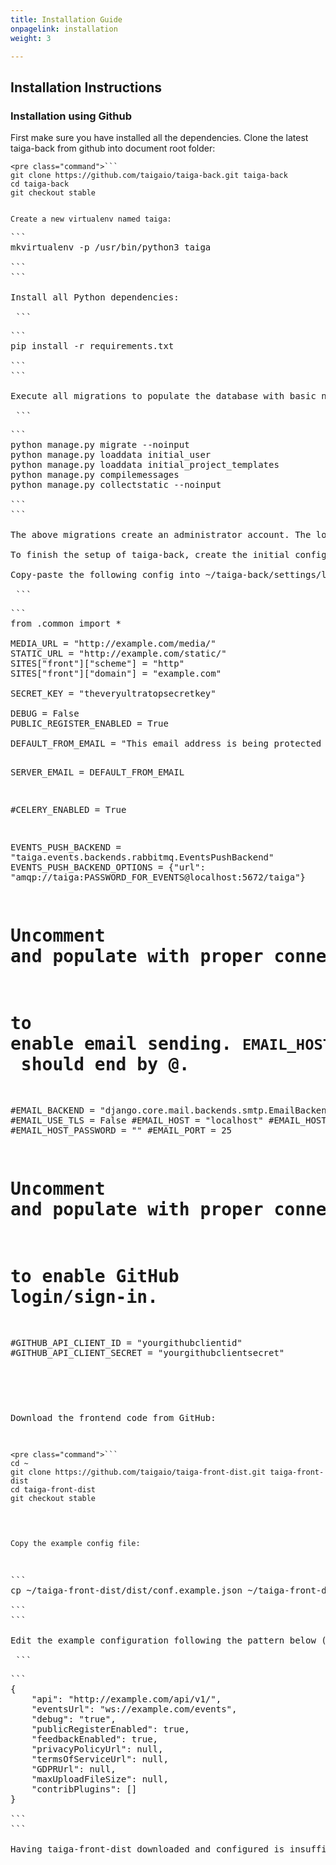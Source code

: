 ```yaml
---
title: Installation Guide
onpagelink: installation
weight: 3

---
```


Installation Instructions
-------------------------

### Installation using Github

First make sure you have installed all the dependencies. Clone the latest taiga-back from github into document root folder:

 ```
<pre class="command">```
git clone https://github.com/taigaio/taiga-back.git taiga-back
cd taiga-back
git checkout stable

```
```

Create a new virtualenv named taiga:

 ```
<pre class="command">```
mkvirtualenv -p /usr/bin/python3 taiga

```
```

Install all Python dependencies:

 ```
<pre class="command">```
pip install -r requirements.txt

```
```

Execute all migrations to populate the database with basic necessary initial data:

 ```
<pre class="command">```
python manage.py migrate --noinput
python manage.py loaddata initial_user
python manage.py loaddata initial_project_templates
python manage.py compilemessages
python manage.py collectstatic --noinput

```
```

The above migrations create an administrator account. The login credentials are the following: username: admin password: 123123

To finish the setup of taiga-back, create the initial configuration file for proper static/media file resolution, optionally with email sending support:

Copy-paste the following config into ~/taiga-back/settings/local.py and update it with your own details:

 ```
<pre class="command">```
from .common import *

MEDIA_URL = "http://example.com/media/"
STATIC_URL = "http://example.com/static/"
SITES["front"]["scheme"] = "http"
SITES["front"]["domain"] = "example.com"

SECRET_KEY = "theveryultratopsecretkey"

DEBUG = False
PUBLIC_REGISTER_ENABLED = True

DEFAULT_FROM_EMAIL = "<span id="cloak94e8f3a696a5eaf8c1925dac5b379ec7">This email address is being protected from spambots. You need JavaScript enabled to view it.</span><script type="text/javascript">document.getElementById('cloak94e8f3a696a5eaf8c1925dac5b379ec7').innerHTML='';var prefix='&#109;a'+'i&#108;'+'&#116;o';var path='hr'+'ef'+'=';var addy94e8f3a696a5eaf8c1925dac5b379ec7='n&#111;-r&#101;ply'+'&#64;';addy94e8f3a696a5eaf8c1925dac5b379ec7=addy94e8f3a696a5eaf8c1925dac5b379ec7+'&#101;x&#97;mpl&#101;'+'&#46;'+'c&#111;m';var addy_text94e8f3a696a5eaf8c1925dac5b379ec7='n&#111;-r&#101;ply'+'&#64;'+'&#101;x&#97;mpl&#101;'+'&#46;'+'c&#111;m';document.getElementById('cloak94e8f3a696a5eaf8c1925dac5b379ec7').innerHTML+='<a '+path+'\''+prefix+':'+addy94e8f3a696a5eaf8c1925dac5b379ec7+'\'>'+addy_text94e8f3a696a5eaf8c1925dac5b379ec7+'<\/a>';</script>"
SERVER_EMAIL = DEFAULT_FROM_EMAIL

#CELERY_ENABLED = True

EVENTS_PUSH_BACKEND = "taiga.events.backends.rabbitmq.EventsPushBackend"
EVENTS_PUSH_BACKEND_OPTIONS = {"url": "amqp://taiga:PASSWORD_FOR_EVENTS@localhost:5672/taiga"}

# Uncomment and populate with proper connection parameters
# to enable email sending. `EMAIL_HOST_USER` should end by @.
#EMAIL_BACKEND = "django.core.mail.backends.smtp.EmailBackend"
#EMAIL_USE_TLS = False
#EMAIL_HOST = "localhost"
#EMAIL_HOST_USER = ""
#EMAIL_HOST_PASSWORD = ""
#EMAIL_PORT = 25

# Uncomment and populate with proper connection parameters
# to enable GitHub login/sign-in.
#GITHUB_API_CLIENT_ID = "yourgithubclientid"
#GITHUB_API_CLIENT_SECRET = "yourgithubclientsecret"

```
```

Download the frontend code from GitHub:

 ```
<pre class="command">```
cd ~
git clone https://github.com/taigaio/taiga-front-dist.git taiga-front-dist
cd taiga-front-dist
git checkout stable

```
```

Copy the example config file:

 ```
<pre class="command">```
cp ~/taiga-front-dist/dist/conf.example.json ~/taiga-front-dist/dist/conf.json

```
```

Edit the example configuration following the pattern below (replace with your own details):

 ```
<pre class="command">```
{
	"api": "http://example.com/api/v1/",
	"eventsUrl": "ws://example.com/events",
	"debug": "true",
	"publicRegisterEnabled": true,
	"feedbackEnabled": true,
	"privacyPolicyUrl": null,
	"termsOfServiceUrl": null,
	"GDPRUrl": null,
	"maxUploadFileSize": null,
	"contribPlugins": []
}

```
```

Having taiga-front-dist downloaded and configured is insufficient. The next step is to expose the code (in dist directory) under a static file web server.